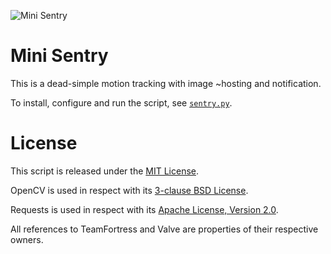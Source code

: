 ![Mini Sentry](http://wiki.teamfortress.com/w/images/e/ea/Red_Mini_Sentry.png)

# Mini Sentry

This is a dead-simple motion tracking with image ~hosting and notification.

To install, configure and run the script, see [`sentry.py`](https://github.com/nobe4/mini-sentry/blob/master/sentry.py).

# License

This script is released under the [MIT License](https://github.com/nobe4/mini-sentry/blob/master/LICENSE).

OpenCV is used in respect with its [3-clause BSD License](http://opencv.org/license.html).

Requests is used in respect with its [Apache License, Version 2.0](http://docs.python-requests.org/en/master/user/intro/#requests-license).

All references to TeamFortress and Valve are properties of their respective owners.
